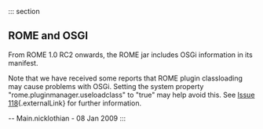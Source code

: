 ::: section
## ROME and OSGI

From ROME 1.0 RC2 onwards, the ROME jar includes OSGi information in its
manifest.

Note that we have received some reports that ROME plugin classloading
may cause problems with OSGi. Setting the system property
\"rome.pluginmanager.useloadclass\" to \"true\" may help avoid this. See
[Issue 118](http://java.net/jira/browse/ROME-118){.externalLink} for
further information.

\-- Main.nicklothian - 08 Jan 2009
:::
